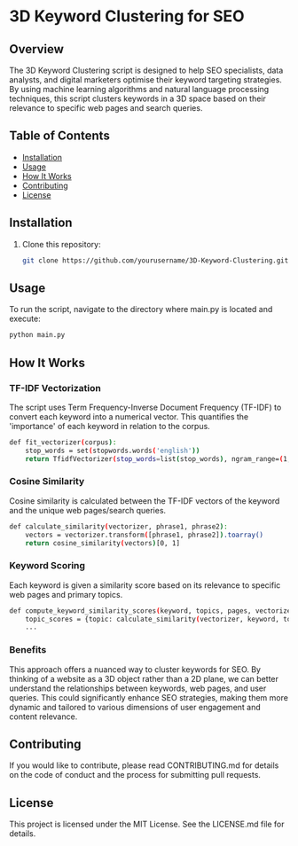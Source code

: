 # 3D Keyword Clustering for SEO

## Overview

The 3D Keyword Clustering script is designed to help SEO specialists, data analysts, and digital marketers optimise their keyword targeting strategies. By using machine learning algorithms and natural language processing techniques, this script clusters keywords in a 3D space based on their relevance to specific web pages and search queries.

## Table of Contents

- [Installation](#installation)
- [Usage](#usage)
- [How It Works](#how-it-works)
- [Contributing](#contributing)
- [License](#license)

## Installation

1. Clone this repository:
   ```bash
   git clone https://github.com/yourusername/3D-Keyword-Clustering.git

## Usage

To run the script, navigate to the directory where main.py is located and execute:
   ```bash
python main.py
```
## How It Works

### TF-IDF Vectorization
The script uses Term Frequency-Inverse Document Frequency (TF-IDF) to convert each keyword into a numerical vector. This quantifies the 'importance' of each keyword in relation to the corpus.
```bash
def fit_vectorizer(corpus):
    stop_words = set(stopwords.words('english'))
    return TfidfVectorizer(stop_words=list(stop_words), ngram_range=(1, 2)).fit(corpus)
```

### Cosine Similarity
Cosine similarity is calculated between the TF-IDF vectors of the keyword and the unique web pages/search queries.
```bash
def calculate_similarity(vectorizer, phrase1, phrase2):
    vectors = vectorizer.transform([phrase1, phrase2]).toarray()
    return cosine_similarity(vectors)[0, 1]
```
### Keyword Scoring
Each keyword is given a similarity score based on its relevance to specific web pages and primary topics.
```bash
def compute_keyword_similarity_scores(keyword, topics, pages, vectorizer):
    topic_scores = {topic: calculate_similarity(vectorizer, keyword, topic) for topic in topics}
    ...
```
### Benefits

This approach offers a nuanced way to cluster keywords for SEO. By thinking of a website as a 3D object rather than a 2D plane, we can better understand the relationships between keywords, web pages, and user queries. This could significantly enhance SEO strategies, making them more dynamic and tailored to various dimensions of user engagement and content relevance.

## Contributing

If you would like to contribute, please read CONTRIBUTING.md for details on the code of conduct and the process for submitting pull requests.

## License
This project is licensed under the MIT License. See the LICENSE.md file for details.
